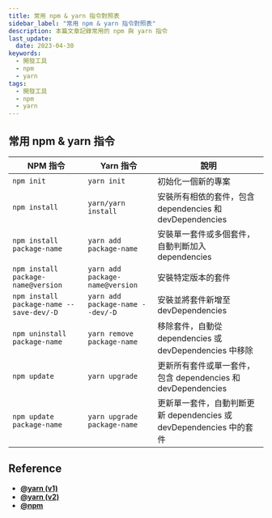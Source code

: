 ```yaml
---
title: 常用 npm & yarn 指令對照表
sidebar_label: "常用 npm & yarn 指令對照表"
description: 本篇文章記錄常用的 npm 與 yarn 指令
last_update:
  date: 2023-04-30
keywords:
  - 開發工具
  - npm
  - yarn
tags:
  - 開發工具
  - npm
  - yarn
---
```



## **常用 npm & yarn 指令**
| NPM 指令                                  | Yarn 指令                        | 說明                                                                |
| ----------------------------------------- | -------------------------------- | ------------------------------------------------------------------- |
| `npm init`                                | `yarn init`                      | 初始化一個新的專案                                                  |
| `npm install`                             | `yarn/yarn install`              | 安裝所有相依的套件，包含 dependencies 和 devDependencies            |
| `npm install package-name`                | `yarn add package-name`          | 安裝單一套件或多個套件，自動判斷加入 dependencies                   |
| `npm install package-name@version`        | `yarn add package-name@version`  | 安裝特定版本的套件                                                  |
| `npm install  package-name --save-dev/-D` | `yarn add package-name --dev/-D` | 安裝並將套件新增至 devDependencies                                  |
| `npm uninstall package-name`              | `yarn remove package-name`       | 移除套件，自動從 dependencies 或 devDependencies 中移除             |
| `npm update`                              | `yarn upgrade`                   | 更新所有套件或單一套件，包含 dependencies 和 devDependencies        |
| `npm update package-name`                 | `yarn upgrade package-name`      | 更新單一套件，自動判斷更新 dependencies 或 devDependencies 中的套件 |



## **Reference**

- **[@yarn (v1)](https://classic.yarnpkg.com/en/docs/cli/)**
- **[@yarn (v2)](https://yarnpkg.com/cli/install)**
- **[@npm](https://docs.npmjs.com/cli/v9/commands)**
